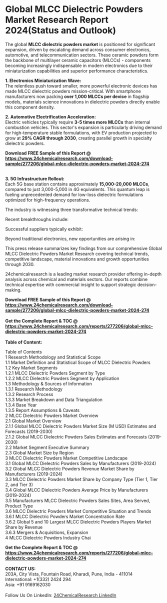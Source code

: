 <h1>Global MLCC Dielectric Powders Market Research Report 2024(Status and Outlook)</h1><p>The global <strong>MLCC dielectric powders market</strong> is positioned for significant expansion, driven by escalating demand across consumer electronics, automotive, and telecommunication sectors. These ceramic powders form the backbone of multilayer ceramic capacitors (MLCCs) - components becoming increasingly indispensable in modern electronics due to their miniaturization capabilities and superior performance characteristics.</p><p><strong>1. Electronics Miniaturization Wave:</strong><br>
The relentless push toward smaller, more powerful electronic devices has made MLCC dielectric powders mission-critical. With smartphone manufacturers now packing <strong>over 1,000 MLCCs per device</strong> in flagship models, materials science innovations in dielectric powders directly enable this component density.</p><p><strong>2. Automotive Electrification Acceleration:</strong><br>
Electric vehicles typically require <strong>3-5 times more MLCCs</strong> than internal combustion vehicles. This sector's expansion is particularly driving demand for high-temperature stable formulations, with EV production projected to grow at <strong>29% CAGR through 2030</strong>, creating parallel growth in specialty dielectric powders.</p><div><b>Download FREE Sample of this Report @ 
            <a href="https://www.24chemicalresearch.com/download-sample/277206/global-mlcc-dielectric-powders-market-2024-274">
            https://www.24chemicalresearch.com/download-sample/277206/global-mlcc-dielectric-powders-market-2024-274</a></b></div><br><p><strong>3. 5G Infrastructure Rollout:</strong><br>
Each 5G base station contains approximately <strong>15,000-20,000 MLCCs</strong>, compared to just 3,000-5,000 in 4G equivalents. This quantum leap is fueling unprecedented demand for low-loss dielectric formulations optimized for high-frequency operations.</p><p>The industry is witnessing three transformative technical trends:</p><p>Recent breakthroughs include:</p><p>Successful suppliers typically exhibit:</p><p>Beyond traditional electronics, new opportunities are arising in:</p><p>This press release summarizes key findings from our comprehensive Global MLCC Dielectric Powders Market Research covering technical trends, competitive landscape, material innovations and growth opportunities through 2030.</p><p>24chemicalresearch is a leading market research provider offering in-depth analysis across chemical and materials sectors. Our reports combine technical expertise with commercial insight to support strategic decision-making.</p><div><b>Download FREE Sample of this Report @ 
            <a href="https://www.24chemicalresearch.com/download-sample/277206/global-mlcc-dielectric-powders-market-2024-274">
            https://www.24chemicalresearch.com/download-sample/277206/global-mlcc-dielectric-powders-market-2024-274</a></b></div><br><div><b>Get the Complete Report & TOC @ 
            <a href="https://www.24chemicalresearch.com/reports/277206/global-mlcc-dielectric-powders-market-2024-274">
            https://www.24chemicalresearch.com/reports/277206/global-mlcc-dielectric-powders-market-2024-274</a></b></div><br>
            <b>Table of Content:</b><p>Table of Contents<br />
1 Research Methodology and Statistical Scope<br />
1.1 Market Definition and Statistical Scope of MLCC Dielectric Powders<br />
1.2 Key Market Segments<br />
1.2.1 MLCC Dielectric Powders Segment by Type<br />
1.2.2 MLCC Dielectric Powders Segment by Application<br />
1.3 Methodology & Sources of Information<br />
1.3.1 Research Methodology<br />
1.3.2 Research Process<br />
1.3.3 Market Breakdown and Data Triangulation<br />
1.3.4 Base Year<br />
1.3.5 Report Assumptions & Caveats<br />
2 MLCC Dielectric Powders Market Overview<br />
2.1 Global Market Overview<br />
2.1.1 Global MLCC Dielectric Powders Market Size (M USD) Estimates and Forecasts (2019-2030)<br />
2.1.2 Global MLCC Dielectric Powders Sales Estimates and Forecasts (2019-2030)<br />
2.2 Market Segment Executive Summary<br />
2.3 Global Market Size by Region<br />
3 MLCC Dielectric Powders Market Competitive Landscape<br />
3.1 Global MLCC Dielectric Powders Sales by Manufacturers (2019-2024)<br />
3.2 Global MLCC Dielectric Powders Revenue Market Share by Manufacturers (2019-2024)<br />
3.3 MLCC Dielectric Powders Market Share by Company Type (Tier 1, Tier 2, and Tier 3)<br />
3.4 Global MLCC Dielectric Powders Average Price by Manufacturers (2019-2024)<br />
3.5 Manufacturers MLCC Dielectric Powders Sales Sites, Area Served, Product Type<br />
3.6 MLCC Dielectric Powders Market Competitive Situation and Trends<br />
3.6.1 MLCC Dielectric Powders Market Concentration Rate<br />
3.6.2 Global 5 and 10 Largest MLCC Dielectric Powders Players Market Share by Revenue<br />
3.6.3 Mergers & Acquisitions, Expansion<br />
4 MLCC Dielectric Powders Industry Chai</p><div><b>Get the Complete Report & TOC @ 
            <a href="https://www.24chemicalresearch.com/reports/277206/global-mlcc-dielectric-powders-market-2024-274">
            https://www.24chemicalresearch.com/reports/277206/global-mlcc-dielectric-powders-market-2024-274</a></b></div><br><b>CONTACT US:</b><br>
            203A, City Vista, Fountain Road, Kharadi, Pune, India - 411014<br>
            International: +1(332) 2424 294<br>
            Asia: +91 9169162030 <br><br>
            Follow Us On LinkedIn: <a href="https://www.linkedin.com/company/24chemicalresearch/">24ChemicalResearch LinkedIn</a>